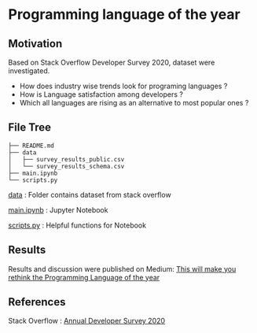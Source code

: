 # Programming language of the year

## Motivation

Based on Stack Overflow Developer Survey 2020, dataset were investigated.

- How does industry wise trends look for programing languages ?
- How is Language satisfaction among developers ?
- Which all languages are rising as an alternative to most popular ones ?

## File Tree

```
├── README.md
├── data
│   ├── survey_results_public.csv
│   └── survey_results_schema.csv
├── main.ipynb
└── scripts.py

```

[data](./data) : Folder contains dataset from stack overflow

[main.ipynb](./main.ipynb) : Jupyter Notebook

[scripts.py](./scripts.py) : Helpful functions for Notebook

## Results

Results and discussion were published on Medium: [This will make you rethink the Programming Language of the year
](https://mkkhedawat.medium.com/this-will-make-you-rethink-the-programming-language-of-the-year-c84c3522eca6)

## References

Stack Overflow : [Annual Developer Survey 2020](https://insights.stackoverflow.com/survey)
